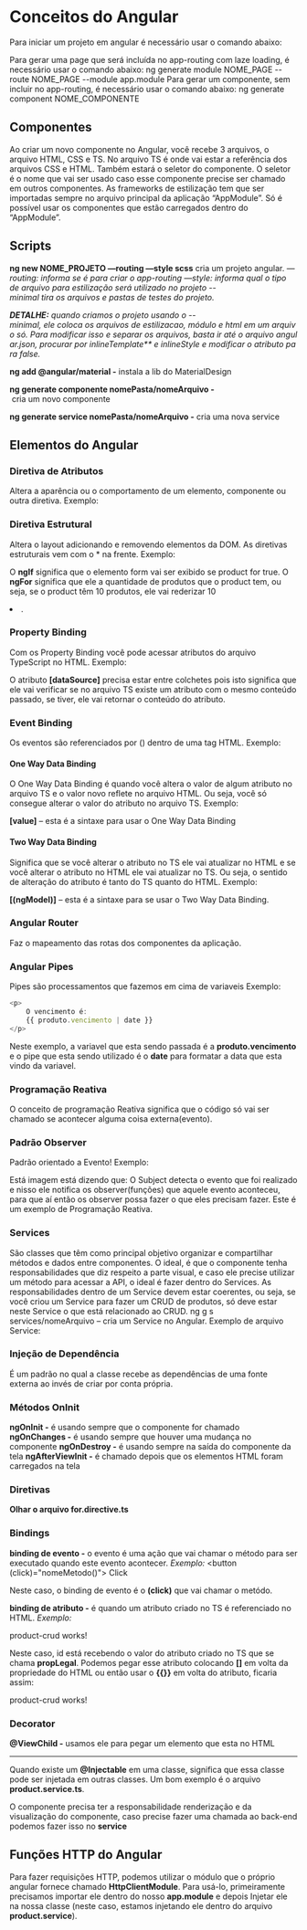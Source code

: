 # Conceitos do Angular

Para iniciar um projeto em angular é necessário usar o comando abaixo: 

Para gerar uma page que será incluída no app-routing com laze loading, é necessário usar o comando abaixo:
ng generate module NOME_PAGE --route NOME_PAGE --module app.module
Para gerar um componente, sem incluir no app-routing, é necessário usar o comando abaixo:
ng generate component NOME_COMPONENTE
## Componentes
Ao criar um novo componente no Angular, você recebe 3 arquivos, o arquivo HTML, CSS e TS. No arquivo TS é onde vai estar a referência dos arquivos CSS e HTML. 
Também estará o seletor do componente. O seletor é o nome que vai ser usado caso esse componente precise ser chamado em outros componentes.
As frameworks de estilização tem que ser importadas sempre no arquivo principal da aplicação “AppModule”.
Só é possível usar os componentes que estão carregados dentro do “AppModule”.

## Scripts

**ng new NOME_PROJETO —routing —style scss** cria um projeto angular.
_—routing: informa se é para criar o app-routing_
_—style: informa qual o tipo de arquivo para estilização será utilizado no projeto_
_--minimal tira os arquivos e pastas de testes do projeto._

_**DETALHE:** quando criamos o projeto usando o --minimal, ele coloca os arquivos de estilizacao, módulo e html em um arquivo só. Para modificar isso e separar os arquivos, basta ir até o arquivo angular.json, procurar por inlineTemplate** e inlineStyle e modificar o atributo para false._

**ng add @angular/material -** instala a lib do MaterialDesign

**ng generate componente nomePasta/nomeArquivo -** cria um novo componente

**ng generate service nomePasta/nomeArquivo -** cria uma nova service
## Elementos do Angular

### Diretiva de Atributos
Altera a aparência ou o comportamento de um elemento, componente ou outra diretiva.
Exemplo:



### Diretiva Estrutural
Altera o layout adicionando e removendo elementos da DOM.
As diretivas estruturais vem com o * na frente.
Exemplo:
 
O **ngIf** significa que o elemento form vai ser exibido se product for true.
O **ngFor** significa que ele a quantidade de produtos que o product tem, ou seja, se o product têm 10 produtos, ele vai rederizar 10 <li>.

### Property Binding
Com os Property Binding você pode acessar atributos do arquivo TypeScript no HTML.
Exemplo:

O atributo **[dataSource]** precisa estar entre colchetes pois isto significa que ele vai verificar se no arquivo TS existe um atributo com o mesmo conteúdo passado, se tiver, ele vai retornar o conteúdo do atributo.

### Event Binding
Os eventos são referenciados por () dentro de uma tag HTML.
Exemplo:


#### One Way Data Binding
O One Way Data Binding é quando você altera o valor de algum atributo no arquivo TS e o valor novo reflete no arquivo HTML. Ou seja, você só consegue alterar o valor do atributo no arquivo TS.
Exemplo:

**[value]** – esta é a sintaxe para usar o One Way Data Binding

#### Two Way Data Binding
Significa que se você alterar o atributo no TS ele vai atualizar no HTML e se você alterar o atributo no HTML ele vai atualizar no TS. Ou seja, o sentido de alteração do atributo é tanto do TS quanto do HTML.
Exemplo:

**[(ngModel)]** – esta é a sintaxe para se usar o Two Way Data Binding.

### Angular Router
Faz o mapeamento das rotas dos componentes da aplicação.

### Angular Pipes
Pipes são processamentos que fazemos em cima de variaveis 
Exemplo:
~~~javascript
<p>
    O vencimento é:
    {{ produto.vencimento | date }}
</p>
~~~
Neste exemplo, a variavel que esta sendo passada é a **produto.vencimento** e o pipe que esta sendo utilizado é o **date** para formatar a data que esta vindo da variavel.
### Programação Reativa
O conceito de programação Reativa significa que o código só vai ser chamado se acontecer alguma coisa externa(evento).

### Padrão Observer
Padrão orientado a Evento!
Exemplo:

Está imagem está dizendo que:
O Subject detecta o evento que foi realizado e nisso ele notifica os observer(funções) que aquele evento aconteceu, para que aí então os observer possa fazer o que eles precisam fazer. Este é um exemplo de Programação Reativa.

### Services
São classes que têm como principal objetivo organizar e compartilhar métodos e dados entre componentes.
O ideal, é que o componente tenha responsabilidades que diz respeito a parte visual, e caso ele precise utilizar um método para acessar a API, o ideal é fazer dentro do Services.
As responsabilidades dentro de um Service devem estar coerentes, ou seja, se você criou um Service para fazer um CRUD de produtos, só deve estar neste Service o que está relacionado ao CRUD.
ng g s services/nomeArquivo – cria um Service no Angular.
Exemplo de arquivo Service:

### Injeção de Dependência 
É um padrão no qual a classe recebe as dependências de uma fonte externa ao invés de criar por conta própria.

### Métodos OnInit 
**ngOnInit -** é usando sempre que o componente for chamado
**ngOnChanges -** é usando sempre que houver uma mudança no componente 
**ngOnDestroy -** é usando sempre na saída do componente da tela
**ngAfterViewInit -** é chamado depois que os elementos HTML foram carregados na tela

### Diretivas 
**Olhar o arquivo for.directive.ts**

### Bindings
**binding de evento -** o evento é uma ação que vai chamar o método para ser executado quando este evento acontecer.
_Exemplo:_
<button (click)="nomeMetodo()"> Click </button>

Neste caso, o binding de evento é o **(click)** que vai chamar o metódo.

**binding de atributo -** é quando um atributo criado no TS é referenciado no HTML.
_Exemplo:_
<p [id]="propLegal">product-crud works!</p>

Neste caso, id está recebendo o valor do atributo criado no TS que se chama **propLegal**. Podemos pegar esse atributo colocando **[]** em volta da propriedade do HTML ou então usar o **{{}}** em volta do atributo, ficaria assim:
<p id="{{propLegal}}">product-crud works!</p>

### Decorator

**@ViewChild -** usamos ele para pegar um elemento que esta no HTML

-------

Quando existe um **@Injectable** em uma classe, significa que essa classe pode ser injetada em outras classes. Um bom exemplo é o arquivo **product.service.ts**.

O componente precisa ter a responsabilidade renderização e da visualização do componente, caso precise fazer uma chamada ao back-end podemos fazer isso no **service**

## Funções HTTP do Angular

Para fazer requisições HTTP, podemos utilizar o módulo que o próprio angular fornece chamado **HttpClientModule**.  Para usá-lo, primeiramente precisamos importar ele dentro do nosso **app.module** e depois Injetar ele na nossa classe (neste caso, estamos injetando ele dentro do arquivo **product.service**).
